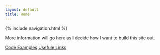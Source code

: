 ```yaml
---
layout: default
title: Home
---
```


{% include navigation.html %}

More information will go here as I decide how I want to build this site out.

[Code Examples](code-examples.html)
[Usefule Links](links.md)